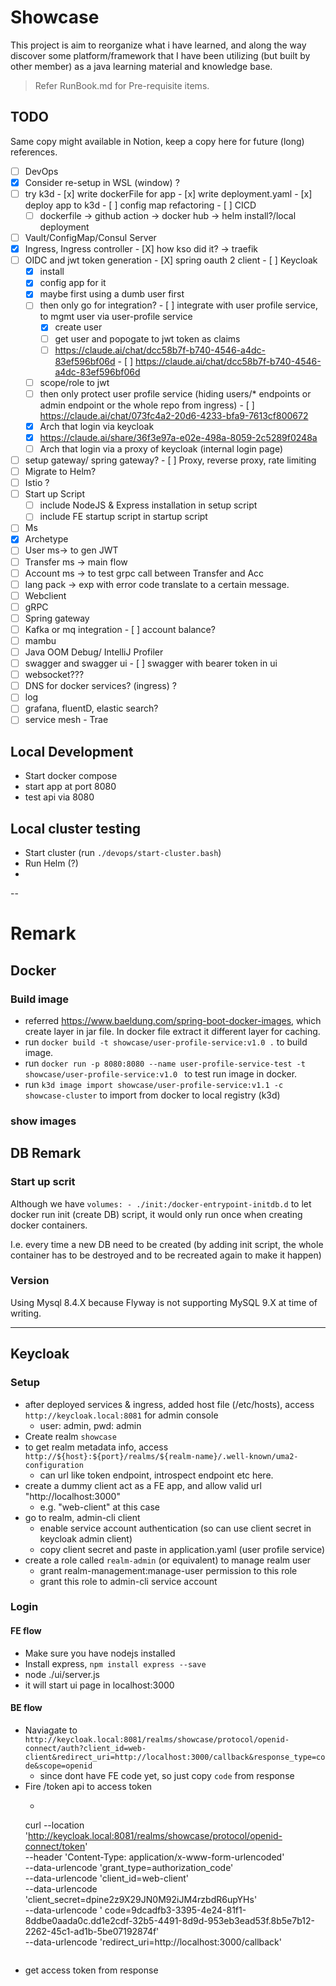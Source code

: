 # Showcase

This project is aim to reorganize what i have learned, and along the way discover some
platform/framework that I have been utilizing (but built by other member) as a java learning
material and knowledge base.

> Refer RunBook.md for Pre-requisite items.

## TODO 
Same copy might available in Notion, keep a copy here for future (long) references.
- [ ]  DevOps
  - [x]  Consider re-setup in WSL (window) ?
  - [ ]  try k3d
    - [x]  write dockerFile for app
    - [x]  write deployment.yaml
    - [x]  deploy app to k3d
    - [ ]  config map refactoring
    - [ ]  CICD
      - [ ]  dockerfile → github action → docker hub → helm install?/local deployment
  - [ ]  Vault/ConfigMap/Consul Server
  - [X]  Ingress, Ingress controller
    - [X]  how kso did it? → traefik
  - [ ]  OIDC and jwt token generation
    - [X]  spring oauth 2 client
    - [ ]  Keycloak
      - [x]  install
      - [x]  config app for it
        - [x]  maybe first using a dumb user first
        - [ ]  then only go for integration?
          - [ ]  integrate with user profile service, to mgmt user via user-profile service
            - [x]  create user
            - [ ]  get user and popogate to jwt token as claims
              - [ ]  https://claude.ai/chat/dcc58b7f-b740-4546-a4dc-83ef596bf06d
          - [ ]  https://claude.ai/chat/dcc58b7f-b740-4546-a4dc-83ef596bf06d
        - [ ]  scope/role to jwt
        - [ ]  then only protect user profile service (hiding users/* endpoints or admin endpoint or the whole repo from ingress)
          - [ ]  https://claude.ai/chat/073fc4a2-20d6-4233-bfa9-7613cf800672
      - [X]  Arch that login via keycloak
        - [X]  https://claude.ai/share/36f3e97a-e02e-498a-8059-2c5289f0248a
      - [ ]  Arch that login via a proxy of keycloak (internal login page)
  - [ ]  setup gateway/ spring gateway?
    - [ ]  Proxy, reverse proxy, rate limiting
  - [ ]  Migrate to Helm?
  - [ ]  Istio ?
  - [ ] Start up Script
    - [ ] include NodeJS & Express installation in setup script
    - [ ] include FE startup script in startup script
- [ ]  Ms
  - [x]  Archetype
  - [ ]  User ms→ to gen JWT
  - [ ]  Transfer ms → main flow
  - [ ]  Account ms → to test grpc call between Transfer and Acc
  - [ ]  lang pack → exp with error code translate to a certain message.
  - [ ]  Webclient
  - [ ]  gRPC
  - [ ]  Spring gateway
  - [ ]  Kafka or mq integration
    - [ ]  account balance?
  - [ ]  mambu
  - [ ]  Java OOM Debug/ IntelliJ Profiler
  - [ ]  swagger and swagger ui
    - [ ]  swagger with bearer token in ui
  - [ ]  websocket???
- [ ]  DNS for docker services? (ingress) ?
- [ ]  log
  - [ ]  grafana, fluentD, elastic search?
  - [ ]  service mesh - Trae

## Local Development
- Start docker compose
- start app at port 8080
- test api via 8080

## Local cluster testing
- Start cluster (run `./devops/start-cluster.bash`)
- Run Helm (?)
- 

--
# Remark

## Docker

### Build image

- referred https://www.baeldung.com/spring-boot-docker-images, which create layer in jar file. In
  docker file extract it
  different layer for caching.
- run `docker build -t showcase/user-profile-service:v1.0 .` to build image.
- run
  `docker run -p 8080:8080 --name user-profile-service-test -t showcase/user-profile-service:v1.0 `
  to test run image in docker.
- run `k3d image import showcase/user-profile-service:v1.1 -c showcase-cluster` to import from
  docker to local registry (k3d)

### show images

## DB Remark

### Start up scrit

Although we have `volumes: - ./init:/docker-entrypoint-initdb.d` to let docker run init (create DB)
script,
it would only run once when creating docker containers.

I.e. every time a new DB need to be created (by adding init script, the whole container has to be
destroyed and to be
recreated again to make it happen)

### Version

Using Mysql 8.4.X because Flyway is not supporting MySQL 9.X at time of writing.

--- 

## Keycloak

### Setup

- after deployed services & ingress, added host file (/etc/hosts), access
  `http://keycloak.local:8081` for admin console
    - user: admin, pwd: admin
- Create realm `showcase`
- to get realm metadata info, access
  `http://${host}:${port}/realms/${realm-name}/.well-known/uma2-configuration`
    - can url like token endpoint, introspect endpoint etc here.
- create a dummy client act as a FE app, and allow valid url "http://localhost:3000"
    - e.g. "web-client" at this case
- go to realm, admin-cli client
    - enable service account authentication (so can use client secret in keycloak admin client)
    - copy client secret and paste in application.yaml (user profile service)
- create a role called `realm-admin` (or equivalent) to manage realm user
    - grant realm-management:manage-user permission to this role
    - grant this role to admin-cli service account

### Login

#### FE flow
- Make sure you have nodejs installed
- Install express, `npm install express --save`
- node ./ui/server.js
- it will start ui page in localhost:3000


#### BE flow
- Naviagate to
  `http://keycloak.local:8081/realms/showcase/protocol/openid-connect/auth?client_id=web-client&redirect_uri=http://localhost:3000/callback&response_type=code&scope=openid`
    - since dont have FE code yet, so just copy `code` from response
- Fire /token api to access token
    - ```curl
  curl --location 'http://keycloak.local:8081/realms/showcase/protocol/openid-connect/token' \
  --header 'Content-Type: application/x-www-form-urlencoded' \
  --data-urlencode 'grant_type=authorization_code' \
  --data-urlencode 'client_id=web-client' \
  --data-urlencode 'client_secret=dpine2z9X29JN0M92iJM4rzbdR6upYHs' \
  --data-urlencode '
  code=9dcadfb3-3395-4e24-81f1-8ddbe0aada0c.dd1e2cdf-32b5-4491-8d9d-953eb3ead53f.8b5e7b12-2262-45c1-ad1b-5be07192874f' \
  --data-urlencode 'redirect_uri=http://localhost:3000/callback'
    ```
- get access token from response